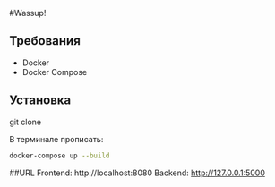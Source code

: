 #Wassup!

## Требования

- Docker
- Docker Compose

## Установка
git clone

В терминале прописать:

```bash
docker-compose up --build
```

##URL
Frontend: http://localhost:8080
Backend: http://127.0.0.1:5000

